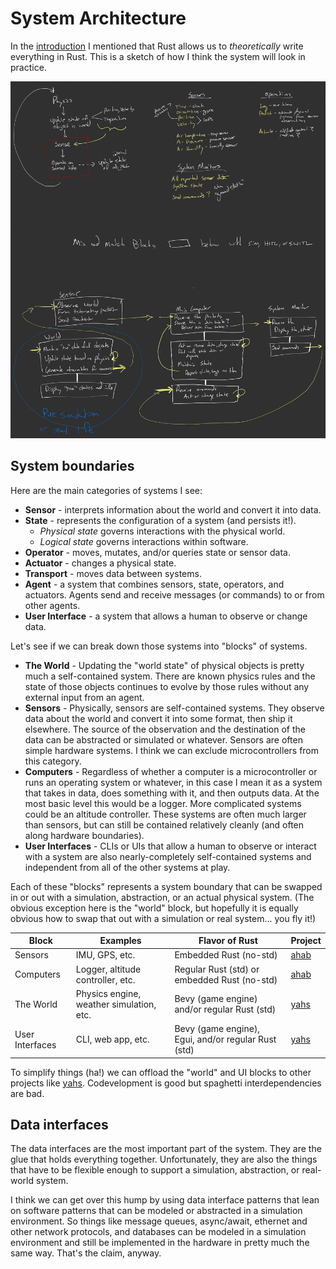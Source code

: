 # System Architecture

In the [introduction](introduction.md) I mentioned that Rust allows us to
_theoretically_ write everything in Rust. This is a sketch of how I think the
system will look in practice.

![sketch](./_assets/system-arch-sketch.jpg)

## System boundaries

Here are the main categories of systems I see:

- **Sensor** - interprets information about the world and convert it into data.
- **State** - represents the configuration of a system (and persists it!).
  - _Physical state_ governs interactions with the physical world.
  - _Logical state_ governs interactions within software.
- **Operator** - moves, mutates, and/or queries state or sensor data.
- **Actuator** - changes a physical state.
- **Transport** - moves data between systems.
- **Agent** - a system that combines sensors, state, operators, and actuators.
  Agents send and receive messages (or commands) to or from other agents.
- **User Interface** - a system that allows a human to observe or change data.

Let's see if we can break down those systems into "blocks" of systems.

- **The World** - Updating the "world state" of physical objects is pretty much
  a self-contained system. There are known physics rules and the state of those
  objects continues to evolve by those rules without any external input from an
  agent.
- **Sensors** - Physically, sensors are self-contained systems.
  They observe data about the world and convert it into some format, then ship
  it elsewhere. The source of the observation and the destination of the data
  can be abstracted or simulated or whatever. Sensors are often simple hardware
  systems. I think we can exclude microcontrollers from this category.
- **Computers** - Regardless of whether a computer is a microcontroller or runs
  an operating system or whatever, in this case I mean it as a system that takes
  in data, does something with it, and then outputs data. At the most basic
  level this would be a logger. More complicated systems could be an altitude
  controller. These systems are often much larger than sensors, but can still be
  contained relatively cleanly (and often along hardware boundaries).
- **User Interfaces** - CLIs or UIs that allow a human to observe or interact
  with a system are also nearly-completely self-contained systems and
  independent from all of the other systems at play.

Each of these "blocks" represents a system boundary that can be swapped in or
out with a simulation, abstraction, or an actual physical system. (The obvious
exception here is the "world" block, but hopefully it is equally obvious how to
swap that out with a simulation or real system... you fly it!)

| Block           | Examples                                 | Flavor of Rust                                      | Project                                      |
| --------------- | ---------------------------------------- | --------------------------------------------------- | -------------------------------------------- |
| Sensors         | IMU, GPS, etc.                           | Embedded Rust (no-std)                              | [ahab](https://github.com/philiplinden/ahab) |
| Computers       | Logger, altitude controller, etc.        | Regular Rust (std) or embedded Rust (no-std)        | [ahab](https://github.com/philiplinden/ahab) |
| The World       | Physics engine, weather simulation, etc. | Bevy (game engine) and/or regular Rust (std)        | [yahs](https://github.com/philiplinden/yahs) |
| User Interfaces | CLI, web app, etc.                       | Bevy (game engine), Egui, and/or regular Rust (std) | [yahs](https://github.com/philiplinden/yahs) |

To simplify things (ha!) we can offload the "world" and UI blocks to other
projects like [yahs](https://github.com/philiplinden/yahs). Codevelopment is
good but spaghetti interdependencies are bad.

## Data interfaces

The data interfaces are the most important part of the system. They are the
glue that holds everything together. Unfortunately, they are also the things
that have to be flexible enough to support a simulation, abstraction, or
real-world system.

I think we can get over this hump by using data interface patterns that lean on
software patterns that can be modeled or abstracted in a simulation environment.
So things like message queues, async/await, ethernet and other network
protocols, and databases can be modeled in a simulation environment and still be
implemented in the hardware in pretty much the same way. That's the claim,
anyway.
